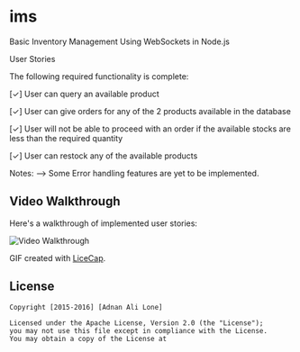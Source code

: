 # ims
Basic Inventory Management Using WebSockets in Node.js

User Stories

The following required functionality is complete:

[✓] User can query an available product

[✓] User can give orders for any of the 2 products available in the database

[✓] User will not be able to proceed with an order if the available stocks are less than the required quantity

[✓] User can restock any of the available products 

Notes:
--> Some Error handling features are yet to be implemented.



## Video Walkthrough 

Here's a walkthrough of implemented user stories:


<img src='http://i.imgur.com/TDszqei.gif' title='Video Walkthrough' width='' alt='Video Walkthrough' />


GIF created with [LiceCap](http://www.cockos.com/licecap/).



## License

    Copyright [2015-2016] [Adnan Ali Lone]

    Licensed under the Apache License, Version 2.0 (the "License");
    you may not use this file except in compliance with the License.
    You may obtain a copy of the License at
